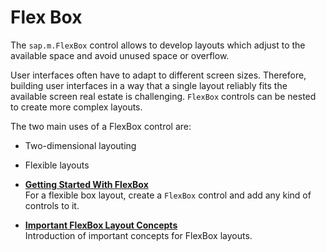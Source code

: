 <!-- loio674890e6d8534eaba2eaf63242e077eb -->

# Flex Box

The `sap.m.FlexBox` control allows to develop layouts which adjust to the available space and avoid unused space or overflow.

User interfaces often have to adapt to different screen sizes. Therefore, building user interfaces in a way that a single layout reliably fits the available screen real estate is challenging. `FlexBox` controls can be nested to create more complex layouts.

The two main uses of a FlexBox control are:

-   Two-dimensional layouting
-   Flexible layouts

-   **[Getting Started With FlexBox](getting-started-with-flexbox-988d2c7.md "For a flexible box layout, create a FlexBox control and add any kind of
		controls to it.")**  
For a flexible box layout, create a `FlexBox` control and add any kind of controls to it.
-   **[Important FlexBox Layout Concepts](important-flexbox-layout-concepts-0ec1d91.md "Introduction of important concepts for FlexBox layouts.")**  
Introduction of important concepts for FlexBox layouts.

